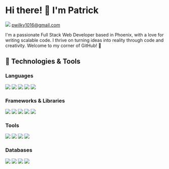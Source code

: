 # Hi there! 👋 I'm Patrick
[![](https://img.shields.io/badge/Gmail-D14836?style=for-the-badge&logo=gmail&logoColor=white)]() pwilky1016@gmail.com

I'm a passionate Full Stack Web Developer based in Phoenix, with a love for writing scalable code. I thrive on turning ideas into reality through code and creativity. Welcome to my corner of GitHub! 🚀

## 🔧 Technologies & Tools

### Languages
[![](https://img.shields.io/badge/-JavaScript-F7DF1E?style=flat&logo=javascript&logoColor=black)]()
[![](https://img.shields.io/badge/TypeScript-007ACC?style=for-the-badge&logo=typescript&logoColor=white)]()
[![](https://img.shields.io/badge/HTML-239120?style=for-the-badge&logo=html5&logoColor=white)]()
[![](https://img.shields.io/badge/CSS3-1572B6?style=for-the-badge&logo=css3&logoColor=white)]()
[![](https://img.shields.io/badge/-Python-3776AB?style=flat&logo=python&logoColor=white)]()

### Frameworks & Libraries
[![](https://img.shields.io/badge/-React-61DAFB?style=flat&logo=react&logoColor=white)]()
[![](https://img.shields.io/badge/-Node.js-339933?style=flat&logo=node.js&logoColor=white)]()
[![](https://img.shields.io/badge/-Django-092E20?style=flat&logo=django&logoColor=white)]()
[![](https://img.shields.io/badge/Express.js-404D59?style=for-the-badge)]()
[![](https://img.shields.io/badge/Tailwind_CSS-38B2AC?style=for-the-badge&logo=tailwind-css&logoColor=white)]()

### Tools
[![](https://img.shields.io/badge/-Git-F05032?style=flat&logo=git&logoColor=white)]()
[![](https://img.shields.io/badge/-VSCode-007ACC?style=flat&logo=visual-studio-code&logoColor=white)]()
[![](https://img.shields.io/badge/-Docker-2496ED?style=flat&logo=docker&logoColor=white)]()
[![](https://img.shields.io/badge/Amazon_AWS-232F3E?style=for-the-badge&logo=amazon-aws&logoColor=white)]()

### Databases
[![](https://img.shields.io/badge/-MySQL-4479A1?style=flat&logo=mysql&logoColor=white)]()
[![](https://img.shields.io/badge/-MongoDB-47A248?style=flat&logo=mongodb&logoColor=white)]()
[![](https://img.shields.io/badge/-SQLite-003B57?style=flat&logo=sqlite&logoColor=white)]()
[![](https://img.shields.io/badge/PostgreSQL-316192?style=for-the-badge&logo=postgresql&logoColor=white)]()


